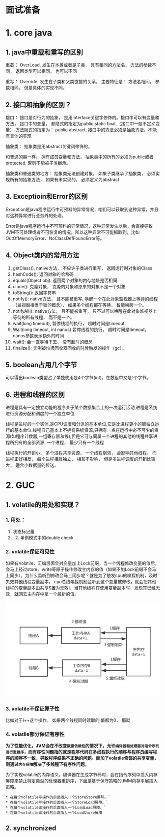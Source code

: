 # 面试准备

# 1. core java

## 1. java中重载和重写的区别

重载： OverLoad, 发生在本类或者是子类， 具有相同的方法名， 方法的参数不同， 返回类型可以相同， 也可以不同

重写： Override: 发生在子类和父类直接的关系， 主要特征是： 方法名相同， 参数相同， 但是具体的实现不同。

## 2. 接口和抽象的区别？ 

接口： 接口是对行为的抽象， 是用interface关键字修饰的。接口中可以有变量和方法， 接口中的变量， 都隐式的指定为public static final,（接口中一般不定义变量） 方法隐式的指定为： public abstract, 接口中的方法必须是抽象方法，不能有具体的实现

抽象类： 抽象类是用abstract关键词修饰的， 

和普通的类一样， 拥有成员变量和方法， 抽象类中的所有的必须为public或者protected, 否则不能被子类继承。

抽象类和普通类的地方： 抽象类无法创建对象，  如果子类继承了抽象类， 必须实现所有的抽象方法， 如果有未实现的， 必须定义为abstract

## 3. Exceptioin和Error的区别

Exception是java程序运行中可预料的异常情况，咱们可以获取到这种异常，并且对这种异常进行业务外的处理。

Error是java程序运行中不可预料的异常情况，这种异常发生以后，会直接导致JVM不可处理或者不可恢复的情况。所以这种异常不可能抓取到，比如OutOfMemoryError、NoClassDefFoundError等。

## 4. Object类内的常用方法

1. getClass(), native方法， 不应许子类进行重写， 返回运行时对象的Class
2. hashCode(): 返回对象的哈希码
3. equals(Object obj): 返回两个对象的内存地址是否相同
4. clone(): 克隆对象， 克隆的对象和原来的对象不是一个对象
5. toString(): 返回字符串
6. notify(): native方法， 且不能被重写, 唤醒一个在此对象监视器上等待的线程（监视器相当于锁的概念）， 如果多个线程都在等待， 智能唤醒一个。
7. notifyAll(): native方法， 且不能被重写， 只不过可以唤醒在此对象监视器上等待的所有线程， 而不是一个。
8. wait(long timeout), 暂停线程的执行， 超时时间是timeout
9. Wait(long timeout, int nanos) 暂停线程的执行， 超时时间是timeout， nanos参数表示额外的时间
10. wait(): 会一直等待下去， 没有超时的概念
11. finalize(): 实例被垃圾回收器回收的时候触发的操作（gc）。

## 5. boolean占用几个字节

可以得出boolean类型占了单独使用是4个字节(int)，在数组中又是1个字节。

## 6. 进程和线程的区别

进程是具有一定独立功能的程序关于某个数据集合上的一次运行活动,进程是系统进行资源分配和调度的一个独立单位.

线程是进程的一个实体,是CPU调度和分派的基本单位,它是比进程更小的能独立运行的基本单位.线程自己基本上不拥有系统资源,只拥有一点在运行中必不可少的资源(如程序计数器,一组寄存器和栈),但是它可与同属一个进程的其他的线程共享进程所拥有的全部资源.
一个进程， 最少只有一个线程

线程执行的开销小， 多个进程共享资源， 一个线程崩溃， 会影响其他线程， 而进程正好相反， 每个进程相互独立， 相互不影响， 但是多进程调度的开销比较大， 适合小数据量的传送。



# 2.  GUC

## 1. volatile的用处和实现？

### 1. 用处： 

1. 状态标记量
2. 2. 单例模式中的double check

### 2. volatile保证可见性

如果有Volatile，汇编层面会对变量加上Lock前缀，当一个线程修改变量的值后，会马上经过store、write等原子操作修改主内存的值（如果不加Lock前缀不会马上同步），为什么监听到修改会马上同步呢？就是为了触发cpu的嗅探机制，及时失效其他线程变量副本。
        cpu总线嗅探机制监听到这个变量被修改，就会把其他线程的变量副本由共享S置为无效I，当其他线程在使用变量副本时，发现其已经无效，就回去主内存中拿一个最新的值。

![1](image/1.png)

### 3. volatile不保证原子性

比如对于i++这个操作， 如果两个线程同时读取的i值都为0， 那就

### 4. volatile部分保证有序性

**为了性能优化，JVM会在不改变`数据依赖性`的情况下，允许`编译器和处理器对指令序列进行重排序`，而有序性问题指的就是程序代码在多线程执行的顺序与程序员编写程序的顺序不一致，导致程序结果不正确的问题。而加了volatile修饰的共享变量，则通过`内存屏障`解决了多线程下有序性问题。**

为了实现volatile的内存语义，编译器在生成字节码时，会在指令序列中插入内存屏障来禁止特定类型的处理器重排序，下面是基于保守策略的JMM内存平展插入策略。

```
* 在每个volatile写操作的前面插入一个StoreStore屏障。`
* 在每个volatile写操作的后面插入一个StoreLoad屏障。`
* 在每个volatile读操作的后面插入一个LoadLoad屏障。`
* 在每个volatile读操作的后面插入一个LoadStore屏障
```



## 2. synchronized

